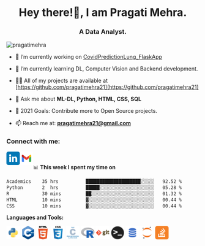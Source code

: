 <h1 align="center">Hey there!👋, I am Pragati Mehra.</h1>
<h3 align="center">A Data Analyst.</h3>
<p align="left"> <img src="https://komarev.com/ghpvc/?username=pragatimehra21" alt="pragatimehra" /> </p>

- 🔭 I’m currently working on [CovidPredictionLung_FlaskApp](https://github.com/pragatimehra21/CovidPredictionLung_FlaskApp)

- 🌱 I’m currently learning DL, Computer Vision and Backend development.

- 👨‍💻 All of my projects are available at [https://github.com/pragatimehra21](https://github.com/pragatimehra21)

- 💬 Ask me about **ML-DL, Python, HTML, CSS, SQL**

- 🥅 2021 Goals: Contribute more to Open Source projects.

- 📫 Reach me at: **pragatimehra21@gmail.com**

### Connect with me:

[<img align="left" alt="Pragati Mehra | LinkedIn" width="35px" src="https://github.com/edent/SuperTinyIcons/blob/master/images/svg/linkedin.svg" />](https://www.linkedin.com/in/pragati-mehra-6b69a1190//)
[<img align="left" alt="Pragati Mehra | Gmail" width="35px" src="https://github.com/edent/SuperTinyIcons/blob/master/images/svg/gmail.svg" />](mailto:pragatimehra21@gmail.com)
<br/>

📊 **This week I spent my time on**<br/>
<!--START_SECTION:waka-->
``` text
Academics    35 hrs          ████████████████████░░░░░   92.52 % 
Python       2  hrs          █████░░░░░░░░░░░░░░░░░░░░   05.28 % 
R            30 mins         ██░░░░░░░░░░░░░░░░░░░░░░░   01.32 % 
HTML         10 mins         ▓░░░░░░░░░░░░░░░░░░░░░░░░   00.44 % 
CSS          10 mins         ▓░░░░░░░░░░░░░░░░░░░░░░░░   00.44 % 
```
<!--END_SECTION:waka-->

**Languages and Tools:**

<code><img height="35" src="https://raw.githubusercontent.com/github/explore/80688e429a7d4ef2fca1e82350fe8e3517d3494d/topics/python/python.png"></code>
<code><img height="35" src="https://raw.githubusercontent.com/github/explore/80688e429a7d4ef2fca1e82350fe8e3517d3494d/topics/cpp/cpp.png"></code>
<code><img height="35" src="https://raw.githubusercontent.com/github/explore/80688e429a7d4ef2fca1e82350fe8e3517d3494d/topics/html/html.png"></code>
<code><img height="35" src="https://raw.githubusercontent.com/github/explore/80688e429a7d4ef2fca1e82350fe8e3517d3494d/topics/css/css.png"></code>
<code><img height="35" src="https://raw.githubusercontent.com/github/explore/80688e429a7d4ef2fca1e82350fe8e3517d3494d/topics/c/c.png"></code>
<code><img height="35" src="https://raw.githubusercontent.com/github/explore/80688e429a7d4ef2fca1e82350fe8e3517d3494d/topics/r/r.png"></code>
<code><img height="35" src="https://raw.githubusercontent.com/github/explore/80688e429a7d4ef2fca1e82350fe8e3517d3494d/topics/git/git.png"></code>
<code><img height="35" src="https://raw.githubusercontent.com/github/explore/80688e429a7d4ef2fca1e82350fe8e3517d3494d/topics/terminal/terminal.png"></code>
<code><img height="35" src="https://raw.githubusercontent.com/github/explore/80688e429a7d4ef2fca1e82350fe8e3517d3494d/topics/sql/sql.png"></code>
<code><img height="35" src="https://raw.githubusercontent.com/github/explore/80688e429a7d4ef2fca1e82350fe8e3517d3494d/topics/jupyter-notebook/jupyter-notebook.png"></code>
<code><img height="35" src="https://github.com/edent/SuperTinyIcons/blob/master/images/svg/stackoverflow.svg"></code>


